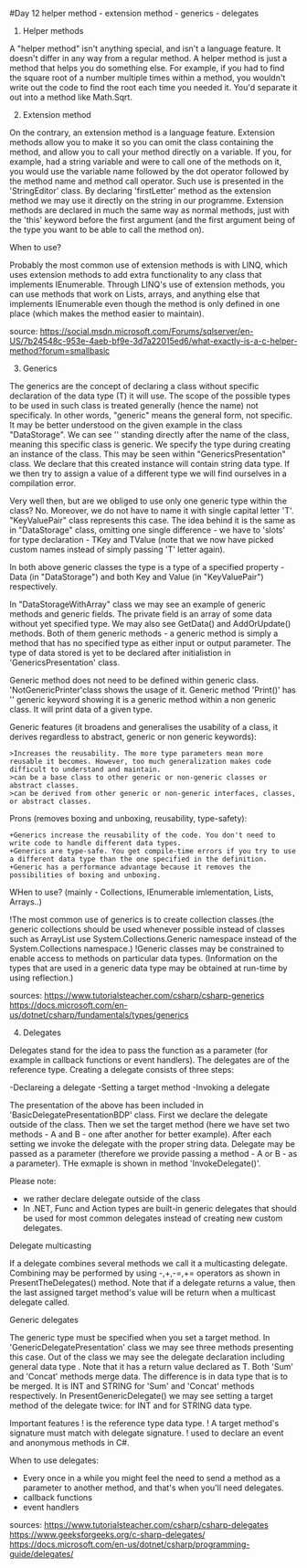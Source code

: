 #Day 12 helper method - extension method - generics - delegates


1. Helper methods 

A "helper method" isn't anything special, and isn't a language feature.
It doesn't differ in any way from a regular method.
A helper method is just a method that helps you do something else.
For example, if you had to find the square root of a number multiple times within a method, you wouldn't write out the code to find the root each time you needed it.
You'd separate it out into a method like Math.Sqrt.

2. Extension method

On the contrary, an extension method is a language feature.
Extension methods allow you to make it so you can omit the class containing the method, and allow you to call your method directly on a variable.
If you, for example, had a string variable and were to call one of the methods on it, you would use the variable name followed by the dot operator followed by the method name and method call operator.
Such use is presented in the 'StringEditor' class. By declaring 'firstLetter' method as the extension method we may use it directly on the string in our programme.
Extension methods are declared in much the same way as normal methods, just with the 'this' keyword before the first argument (and the first argument being of the type you want to be able to call the method on).

When to use?

Probably the most common use of extension methods is with LINQ, which uses extension methods to add extra functionality to any class that implements IEnumerable<T>.
Through LINQ's use of extension methods, you can use methods that work on List<T>s, arrays, and anything else that implements IEnumerable<T> even though the method is only defined in one place (which makes the method easier to maintain).

source: 
https://social.msdn.microsoft.com/Forums/sqlserver/en-US/7b24548c-953e-4aeb-bf9e-3d7a22015ed6/what-exactly-is-a-c-helper-method?forum=smallbasic

3. Generics
  
  The generics are the concept of declaring a class without specific declaration of the data type (T) it will use. The scope of the possible types to be used in such class is treated generally (hence the name) not specificaly. In other words, "generic" means the general form, not specific. It may be better understood on the given example in the class "DataStorage". We can see '<T>' standing directly after the name of the class, meaning this specific class is generic. We specify the type during creating an instance of the class.
  This may be seen within "GenericsPresentation" class. We declare that this created instance will contain string data type. If we then try to assign a value of a different type we will find ourselves in a compilation error.
  
  Very well then, but are we obliged to use only one generic type within the class? No. Moreover, we do not have to name it with single capital letter 'T'.
"KeyValuePair" class represents this case. The idea behind it is the same as in "DataStorage" class, omitting one single difference - we have to 'slots' for type declaration - TKey and TValue (note that we now have picked custom names instead of simply passing 'T' letter again).
  
  In both above generic classes the type is a type of a specified property - Data (in "DataStorage") and both Key and Value (in "KeyValuePair") respectively.
  
In "DataStorageWithArray" class we may see an example of generic methods and generic fields. The private field is an array of some data without yet specified type. We may also see GetData() and AddOrUpdate() methods. Both of them generic methods - a generic method is simply a method that has no specified type as either input or output parameter. The type of data stored is yet to be declared after initialistion in 'GenericsPresentation' class.
  
  
 Generic method does not need to be defined within generic class. 'NotGenericPrinter'class shows the usage of it. Generic method 'Print<T>()' has '<T>' generic keyword showing it is a generic method within a non generic class. It will print data of a given type.
  
  Generic features (it broadens and generalises the usability of a class, it derives regardless to abstract, generic or non generic keywords):
  
    >Increases the reusability. The more type parameters mean more reusable it becomes. However, too much generalization makes code difficult to understand and maintain.
    >can be a base class to other generic or non-generic classes or abstract classes.
    >can be derived from other generic or non-generic interfaces, classes, or abstract classes.
  
  Prons (removes boxing and unboxing, reusability, type-safety):
  
    +Generics increase the reusability of the code. You don't need to write code to handle different data types.
    +Generics are type-safe. You get compile-time errors if you try to use a different data type than the one specified in the definition.
    +Generic has a performance advantage because it removes the possibilities of boxing and unboxing.

  WHen to use? (mainly - Collections, IEnumerable imlementation, Lists, Arrays..)
  
  !The most common use of generics is to create collection classes.(the generic collections should be used whenever possible instead of classes such as ArrayList use System.Collections.Generic namespace instead of the System.Collections namespace.)
  !Generic classes may be constrained to enable access to methods on particular data types.
  (Information on the types that are used in a generic data type may be obtained at run-time by using reflection.)
  
  sources: https://www.tutorialsteacher.com/csharp/csharp-generics
          https://docs.microsoft.com/en-us/dotnet/csharp/fundamentals/types/generics
  
  
4. Delegates

Delegates stand for the idea to pass the function as a parameter (for example in callback functions or event handlers). The delegates are of the reference type. 
Creating a delegate consists of three steps:

-Declareing a delegate
-Setting a target method
-Invoking a delegate

The presentation of the above has been included in 'BasicDelegatePresentationBDP' class.
First we declare the delegate outside of the class.
Then we set the target method (here we have set two methods - A and B - one after another for better example).
After each setting we invoke the delegate with the proper string data.
Delegate may be passed as a parameter (therefore we provide passing a method - A or B - as a parameter). THe exmaple is shown in method 'InvokeDelegate()'.

Please note: 
- we rather declare delegate outside of the class
- In .NET, Func and Action types are built-in generic delegates that should be used for most common delegates instead of creating new custom delegates. 


Delegate multicasting

If a delegate combines several methods we call it a multicasting delegate. Combining may be performed by using -,+,-=,+= operators as shown in PresentTheDelegates() method.
Note that if a delegate returns a value, then the last assigned target method's value will be return when a multicast delegate called.

Generic delegates

The generic type must be specified when you set a target method. In 'GenericDelegatePresentation' class we may see three methods presenting this case.
Out of the class we may see the delegate declaration including general data type <T>. Note that it has a return value declared as T.
Both 'Sum' and 'Concat' methods merge data. The difference is in data type that is to be merged. It is INT and STRING for 'Sum' and 'Concat' methods respectively.
In PresentGenericDelegate() we may see setting a target method of the delegate twice: for INT and for STRING data type.



Important features 
 ! is the reference type data type.
 ! A target method's signature must match with delegate signature.
 ! used to declare an event and anonymous methods in C#.

 When to use delegates:
+ Every once in a while you might feel the need to send a method as a parameter to another method, and that's when you'll need delegates. 
+ callback functions
+ event handlers
  
sources:
  https://www.tutorialsteacher.com/csharp/csharp-delegates
  https://www.geeksforgeeks.org/c-sharp-delegates/
  https://docs.microsoft.com/en-us/dotnet/csharp/programming-guide/delegates/
